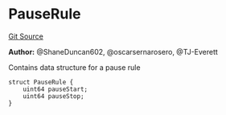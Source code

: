 # PauseRule
[Git Source](https://github.com/thrackle-io/tron/blob/edf3093a9fed22d64a8edbc89ae73bfbadfe2a42/src/client/application/data/PauseRule.sol)

**Author:**
@ShaneDuncan602, @oscarsernarosero, @TJ-Everett

Contains data structure for a pause rule


```solidity
struct PauseRule {
    uint64 pauseStart;
    uint64 pauseStop;
}
```

